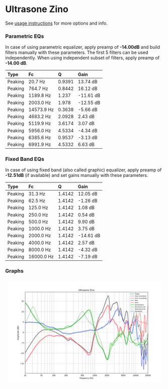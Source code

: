# Ultrasone Zino
See [usage instructions](https://github.com/jaakkopasanen/AutoEq#usage) for more options and info.

### Parametric EQs
In case of using parametric equalizer, apply preamp of **-14.00dB** and build filters manually
with these parameters. The first 5 filters can be used independently.
When using independent subset of filters, apply preamp of **-14.00 dB**.

| Type    | Fc         |      Q | Gain      |
|:--------|:-----------|:-------|:----------|
| Peaking | 20.7 Hz    | 0.9391 | 13.74 dB  |
| Peaking | 764.7 Hz   | 0.8442 | 16.12 dB  |
| Peaking | 1189.8 Hz  | 1.237  | -11.61 dB |
| Peaking | 2003.0 Hz  | 1.978  | -12.55 dB |
| Peaking | 14573.9 Hz | 0.3638 | -5.66 dB  |
| Peaking | 4683.2 Hz  | 2.0928 | 2.43 dB   |
| Peaking | 5119.9 Hz  | 3.6174 | 3.07 dB   |
| Peaking | 5956.0 Hz  | 4.5334 | -4.34 dB  |
| Peaking | 6385.6 Hz  | 0.9537 | -3.13 dB  |
| Peaking | 6991.9 Hz  | 4.5332 | 6.63 dB   |

### Fixed Band EQs
In case of using fixed band (also called graphic) equalizer, apply preamp of **-12.51dB**
(if available) and set gains manually with these parameters.

| Type    | Fc         |      Q | Gain      |
|:--------|:-----------|:-------|:----------|
| Peaking | 31.3 Hz    | 1.4142 | 12.05 dB  |
| Peaking | 62.5 Hz    | 1.4142 | -1.26 dB  |
| Peaking | 125.0 Hz   | 1.4142 | 1.08 dB   |
| Peaking | 250.0 Hz   | 1.4142 | 0.54 dB   |
| Peaking | 500.0 Hz   | 1.4142 | 9.90 dB   |
| Peaking | 1000.0 Hz  | 1.4142 | 3.75 dB   |
| Peaking | 2000.0 Hz  | 1.4142 | -14.61 dB |
| Peaking | 4000.0 Hz  | 1.4142 | 2.57 dB   |
| Peaking | 8000.0 Hz  | 1.4142 | -4.32 dB  |
| Peaking | 16000.0 Hz | 1.4142 | -7.19 dB  |

### Graphs
![](./Ultrasone%20Zino.png)